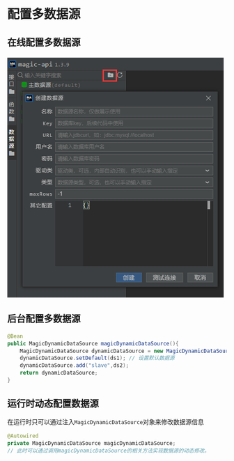 # 配置多数据源


## 在线配置多数据源

![创建数据源](../.vuepress/public/images/create_datasource.png "创建数据源")

## 后台配置多数据源
```java
@Bean
public MagicDynamicDataSource magicDynamicDataSource(){
    MagicDynamicDataSource dynamicDataSource = new MagicDynamicDataSource();
    dynamicDataSource.setDefault(ds1); // 设置默认数据源
    dynamicDataSource.add("slave",ds2);
    return dynamicDataSource;
}
```

## 运行时动态配置数据源

在运行时只可以通过注入`MagicDynamicDataSource`对象来修改数据源信息
```java
@Autowired
private MagicDynamicDataSource magicDynamicDataSource;
// 此时可以通过调用magicDynamicDataSource的相关方法实现数据源的动态修改。
```
